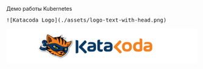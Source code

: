 Демо работы Kubernetes


<pre>
![Katacoda Logo](./assets/logo-text-with-head.png)
</pre>

![Katacoda Logo](./assets/logo-text-with-head.png)